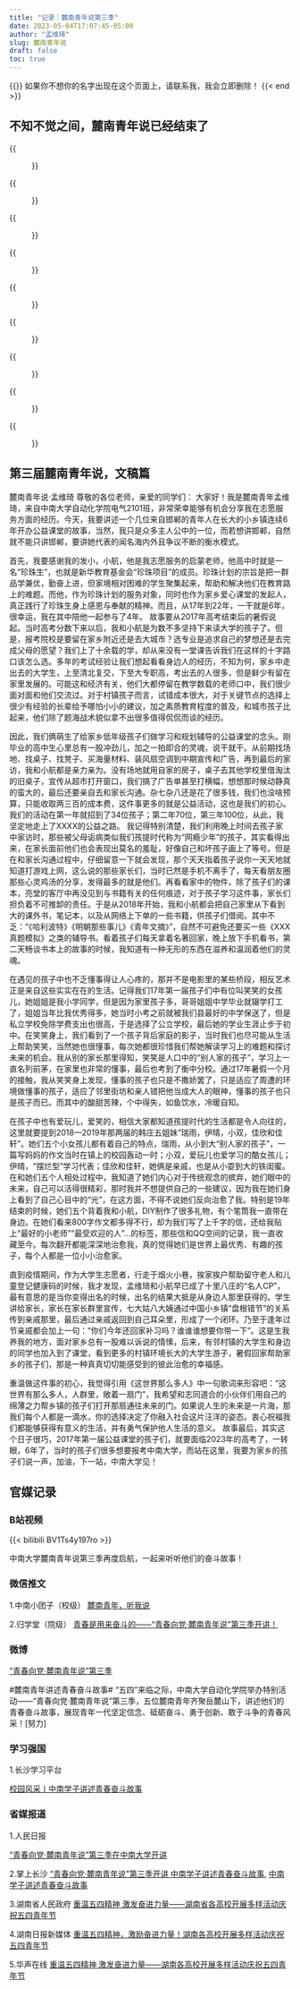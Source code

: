 ```yaml
---
title: "记录：麓南青年说第三季"
date: 2023-05-04T17:07:45-05:00
author: "孟维琦"
slug: 麓南青年说
draft: false
toc: true
---
```


{{<block class="caution" >}}
如果你不想你的名字出现在这个页面上，请联系我，我会立即删除！
{{< end >}}

## 不知不觉之间，麓南青年说已经结束了

<div class="row">
<div class="col-12 col-md-6 col-lg-4 item">
{{<figure src="/image/麓南青年说/1.jpg">}}
</div>

<div class="col-12 col-md-6 col-lg-4 item">
{{<figure src="/image/麓南青年说/2.jpg">}}
</div>

<div class="col-12 col-md-6 col-lg-4 item">
{{<figure src="/image/麓南青年说/3.jpg">}}
</div>

<div class="col-12 col-md-6 col-lg-4 item">
{{<figure src="/image/麓南青年说/4.jpg">}}
</div>

<div class="col-12 col-md-6 col-lg-4 item">
{{<figure src="/image/麓南青年说/5.jpg">}}
</div>

<div class="col-12 col-md-6 col-lg-4 item">
{{<figure src="/image/麓南青年说/6.jpg">}}
</div>

<div class="col-12 col-md-6 col-lg-4 item">
{{<figure src="/image/麓南青年说/7.jpg">}}
</div>

<div class="col-12 col-md-6 col-lg-4 item">
{{<figure src="/image/麓南青年说/8.jpg">}}
</div>

<div class="col-12 col-md-6 col-lg-4 item">
{{<figure src="/image/麓南青年说/9.jpg">}}
</div>
</div>


## 第三届麓南青年说，文稿篇

麓南青年说·孟维琦
尊敬的各位老师，亲爱的同学们：
大家好！我是麓南青年孟维琦，来自中南大学自动化学院电气2101班，非常荣幸能够有机会分享我在志愿服务方面的经历。今天，我要讲述一个几位来自邯郸的青年人在长大的小乡镇连续6年开办公益课堂的故事，当然，我只是众多主人公中的一位，而若想讲邯郸，自然就不能只讲邯郸，要讲她代表的闻名海内外且争议不断的衡水模式。

首先，我要感谢我的发小，小航，他是我志愿服务的启蒙老师，他高中时就是一名“珍珠生”，也就是新华教育基金会“珍珠项目”的成员。珍珠计划的宗旨是把一群品学兼优，勤奋上进，但家境相对困难的学生聚集起来，帮助和解决他们在教育路上的难题。而他，作为珍珠计划的服务对象，同时也作为家乡爱心课堂的发起人，真正践行了珍珠生身上感恩与奉献的精神。而且，从17年到22年，一干就是6年，很幸运，我在其中陪他一起参与了4年。
故事要从2017年高考结束后的暑假说起。当时高考分数下来以后，我和小航是为数不多坚持下来读大学的孩子了。但是，报考院校是要留在家乡附近还是去大城市？选专业是追求自己的梦想还是去完成父母的愿望？我们上了十余载的学，却从来没有一堂课告诉我们在这样的十字路口该怎么选。多年的考试经验让我们想起看看身边人的经历，不知为何，家乡中走出去的大学生，上至清北复交，下至大专职高，考出去的人很多，但是鲜少有留在家里发展的。可能这和经济有关，他们大都停留在教学数载的老师口中，我们很少面对面和他们交流过。对于村镇孩子而言，试错成本很大，对于关键节点的选择上很少有经验的长辈给予哪怕小小的建议，加之素质教育程度的普及，和城市孩子比起来，他们除了题海战术貌似拿不出很多值得侃侃而谈的经历。 

因此，我们俩萌生了给家乡低年级孩子们做学习和规划辅导的公益课堂的念头。刚毕业的高中生心里总有一股冲劲儿，加之一拍即合的灵魂，说干就干。从前期找场地、找桌子、找凳子、买海量材料、装风扇空调到中期宣传和广告，再到最后的家访，我和小航都是亲力亲为。没有场地就用自家的房子，桌子去其他学校里借淘汰的旧桌子，宣传从超市打开窗口，我们搞了广告单甚至打横幅，想想那时候动静真的蛮大的，最后还要亲自去和家长沟通。杂七杂八还是花了很多钱，我们也没啥预算，只能收取两三百的成本费，这件事更多的就是公益活动，这也是我们的初心。我们的活动在第一年就招到了34位孩子；第二年70位，第三年100位，从此，我坚定地走上了XXXX的公益之路。
我记得特别清楚，我们利用晚上时间去孩子家中家访时，那些被父母诟病类似我们孩提时代称为“网瘾少年”的孩子，其实看得出来，在家长面前他们也会表现出莫名的羞耻，好像自己和坏孩子画上了等号。但是在和家长沟通过程中，仔细留意一下就会发现，那个天天指着孩子说你一天天地就知道打游戏上网，这么说的那些家长们，当时已然是手机不离手了，每天看朋友圈那些心灵鸡汤的分享，发得最多的就是他们。再看看家中的物件，除了孩子们的课本，亮堂的客厅中再没见到与书籍有关的任何痕迹，对于孩子学习这件事，家长们担负着不可推卸的责任。于是从2018年开始，我和小航都会把自己家里从下看到大的课外书，笔记本，以及从网络上下单的一些书籍，供孩子们借阅。其中不乏：“《哈利波特》《明朝那些事儿》《青年文摘》”，自然不可避免还要买一些《XXX真题模拟》之类的辅导书。看着孩子们每天拿着名著回家，晚上放下手机看书，第二天畅谈书本上的故事的时候，我知道有一种无形的东西在滋养和温润着他们的灵魂。

在遇见的孩子中也不乏懂事得让人心疼的，那并不是电影里的某些桥段，相反艺术正是来自这些实实在在的生活。记得我们17年第一届孩子们中有位叫笑笑的女孩儿，她姐姐是我小学同学，但是因为家里孩子多，哥哥姐姐中学毕业就辍学打工了，姐姐当年比我优秀得多，她当时小考之前就被我们县最好的中学保送了，但是私立学校免除学费支出也很高，于是选择了公立学校，最后她的学业生涯止步于初中。在笑笑身上，我们看到了一个孩子背后家庭的影子，当时我们也尽可能从生活上帮助笑笑，当然她也很懂事，每次她都很珍惜我们帮她解读学习上的难题和探讨未来的机会。我从别的家长那里得知，笑笑是人口中的“别人家的孩子”，学习上一直名列前茅，在家里也非常的懂事，最后也考到了衡中分校。通过17年暑假一个月的接触，我从笑笑身上发现，懂事的孩子也只是不撒娇罢了，只是适应了周遭的环境做懂事的孩子，适应了邻里街坊和亲人错把他当成大人的眼神，懂事的孩子也只是孩子而已。而其中的酸甜苦辣，个中得失，如鱼饮水，冷暖自知。 

在孩子中也有爱玩儿，爱笑的，相信大家都知道孩提时代的生活都是令人向往的，这里就要提到2018—2019年那两届的韩庄五姐妹“瑞雨，伊晴，小双，佳欣和佳轩”。她们五个小女孩儿都有着自己的特点，瑞雨，从小到大“别人家的孩子”，一篇写妈妈的作文当时在镇上的校园轰动一时；小双，爱玩儿也爱学习的酷女孩儿；伊晴，“摆烂型”学习代表；佳欣和佳轩，她俩是亲戚，也是从小耍到大的铁闺蜜。在和她们五个人相处过程中，我知道了她们内心对于传统观念的摈弃，她们眼中的未来，自己可以活得很精彩，那时我并不想提供自己的一些建议，因为我在她们身上看到了自己心目中的“光”，在这方面，不得不说她们反向治愈了我。特别是19年结束的时候，她们五个背着我和小航，DIY制作了很多礼物，有个笔筒我一直带在身边。在她们看来800字作文都多得不行，却为我们写了上千字的信，还给我贴上“最好的小老师”“最受欢迎的人”…的标签，那些信和QQ空间的记录，我一直收藏至今。每次翻开都能深深地治愈我，真的觉得她们是世界上最优秀、有趣的孩子，每个人都是一位小小治愈家。 

直到疫情期间，作为大学生志愿者，行走于烟火小巷，挨家挨户帮助留守老人和儿童登记健康码的时候，我才发现，孟维琦和小航早已成了十里八庄的“名人CP”，最有意思的是当你变得出名的时候，出名的结果大抵是从身边人那里获得的。学生讲给家长，家长在家长群里宣传，七大姑八大姨通过中国小乡镇“盘根错节”的关系传到亲戚那里，最后通过亲戚返回到自己耳朵里，形成了一个闭环。乃至于逢年过节亲戚都会加上一句：“你们今年还回家补习吗？谁谁谁想要你带一下”。这是生我养我的地方，面对家乡总有一股难以诉说的情愫，后来，有邻村镇的大学生和身边的同学也加入到了课堂，看到更多的村镇环境长大的大学生游子，暑假回家帮助家乡的孩子们，那是一种真真切切能感受到的彼此治愈的幸福感。

重温做这件事的初心，我觉得引用《这世界那么多人》中一句歌词来形容吧：“这世界有那么多人，人群里，敞着一扇门”，我希望和志同道合的小伙伴们用自己的绵薄之力帮乡镇的孩子们打开那扇通往未来的门。如果说人生的未来是一片海，那我们每个人都是一滴水，你的选择决定了你融入社会这片汪洋的姿态。衷心祝福我们都能够获得有意义的生活，并有勇气保护他人生活的意义。
故事最后，其实这个日子很巧，2017年第一届公益课堂的孩子们，就要面临2023年的高考了，一转眼，6年了，当时的孩子们很多想要报考中南大学，而站在这里，我要为家乡的孩子们说一声，加油，下一站，中南大学见！


## 官媒记录

### B站视频
{{< bilibili BV1Ts4y197ro >}}

中南大学麓南青年说第三季再度启航，一起来听听他们的奋斗故事！

### 微信推文

1.中南小团子（校级）
[麓南青年，听我说](https://mp.weixin.qq.com/s/egPUR7i6KYMNTl4Hp4W4Rg)

2.归学堂（院级）
[青春是用来奋斗的——“青春向党·麓南青年说”第三季开讲！](https://mp.weixin.qq.com/s/PEg8n-WASts-eVd9_S1F8A)

### 微博

[“青春向党·麓南青年说”第三季](https://weibo.com/1871765890/MF10TadOc)

#麓南青年讲述青春奋斗故事# “五四”来临之际，中南大学自动化学院举办特别活动——“青春向党·麓南青年说”第三季，五位麓南青年齐聚岳麓山下，讲述他们的青春奋斗故事，展现青年一代坚定信念、砥砺奋斗、勇于创新、敢于斗争的青春风采！[努力]


### 学习强国
1.长沙学习平台

[校园风采丨中南学子讲述青春奋斗故事](https://article.xuexi.cn/articles/index.html?art_id=5243526570859421036&item_id=5243526570859421036&cdn=https%3A%2F%2Fregion-hunan-resource&study_style_id=video_default&pid=&ptype=-1&source=share&share_to=wx_feed)



### 省媒报道

1.人民日报

[“青春向党·麓南青年说”第三季在中南大学开讲](https://wap.peopleapp.com/article/rmh35509772/rmh35509772)

2.掌上长沙
[“青春向党·麓南青年说”第三季开讲 中南学子讲述青春奋斗故事](https://www.icswb.com/h/100104/20230504/812654_m.html),
[中南学子讲述青春奋斗故事](https://m.baidu.com/video/page?pd=video_page&nid=4182390573286536288&sign=3013284685766079933&word=%E6%B9%96%E5%8D%97%E6%97%A5%E6%8A%A5+%E9%BA%93%E5%8D%97%E9%9D%92%E5%B9%B4%E8%AF%B4&oword=%E6%B9%96%E5%8D%97%E6%97%A5%E6%8A%A5+%E9%BA%93%E5%8D%97%E9%9D%92%E5%B9%B4%E8%AF%B4&atn=index&frsrcid=48304&ext=%7B%22jsy%22%3A1%7D&top=%7B%22sfhs%22%3A1%2C%22_hold%22%3A2%7D&fr0=A&fr1=A&ms=1&lid=7842458644560695384&referlid=7842458644560695384&frorder=8&_t=1683211457007)

3.湖南省人民政府
[重温五四精神 激发奋进力量——湖南省各高校开展多样活动庆祝五四青年节](http://www.hunan.gov.cn/hnszf/hnyw/zwdt/202305/t20230505_29329069.html)

4.湖南日报新媒体
[重温五四精神，激励奋进力量！湖南各高校开展多样活动庆祝五四青年节](https://m.voc.com.cn/xhn/news/202305/17994563.html)

5.华声在线
[重温五四精神 激发奋进力量——湖南各高校开展多样活动庆祝五四青年节](https://hunan.voc.com.cn/article/202305/202305050714337508.html)







